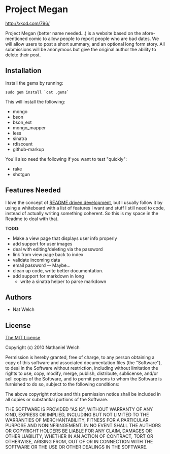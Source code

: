 # Project Megan

<http://xkcd.com/796/>

Project Megan (better name needed...) is a website based on the afore-mentioned
comic to allow people to report people who are bad dates. We will allow users
to post a short summary, and an optional long form story. All submissions will
be anonymous but give the original author the ability to delete their post.

## Installation

Install the gems by running:

    sudo gem install `cat .gems`

This will install the following:

 * mongo
 * bson
 * bson_ext
 * mongo_mapper
 * less
 * sinatra
 * rdiscount
 * github-markup

You'll also need the following if you want to test "quickly":

 * rake
 * shotgun

## Features Needed

I love the concept of [README driven development][rdd], but I usually follow it
by using a whiteboard with a list of features I want and stuff I still need to
code, instead of actually writing something coherent. So this is my space in
the Readme to deal with that.

__TODO__:

 * Make a view page that displays user info properly
 * add support for user images
 * deal with editing/deleting via the password
 * link from view page back to index
 * validate incoming data
 * email password -- Maybe...
 * clean up code, write better documentation.
 * add support for markdown in long
   * write a sinatra helper to parse markdown

## Authors

 * Nat Welch

## License

[The MIT License][cc-mit]

Copyright (c) 2010 Nathaniel Welch

Permission is hereby granted, free of charge, to any person obtaining a copy
of this software and associated documentation files (the "Software"), to deal
in the Software without restriction, including without limitation the rights
to use, copy, modify, merge, publish, distribute, sublicense, and/or sell
copies of the Software, and to permit persons to whom the Software is
furnished to do so, subject to the following conditions:

The above copyright notice and this permission notice shall be included in
all copies or substantial portions of the Software.

THE SOFTWARE IS PROVIDED "AS IS", WITHOUT WARRANTY OF ANY KIND, EXPRESS OR
IMPLIED, INCLUDING BUT NOT LIMITED TO THE WARRANTIES OF MERCHANTABILITY,
FITNESS FOR A PARTICULAR PURPOSE AND NONINFRINGEMENT. IN NO EVENT SHALL THE
AUTHORS OR COPYRIGHT HOLDERS BE LIABLE FOR ANY CLAIM, DAMAGES OR OTHER
LIABILITY, WHETHER IN AN ACTION OF CONTRACT, TORT OR OTHERWISE, ARISING FROM,
OUT OF OR IN CONNECTION WITH THE SOFTWARE OR THE USE OR OTHER DEALINGS IN
THE SOFTWARE.

[rdd]: http://tom.preston-werner.com/2010/08/23/readme-driven-development.html
[cc-mit]: http://creativecommons.org/licenses/MIT/

